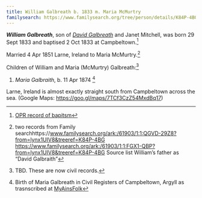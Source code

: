 ```yaml
---
title: William Galbreath b. 1833 m. Maria McMurtry
familysearch: https://www.familysearch.org/tree/person/details/K84P-4BG
---
```

***William Galbreath***, son of *[David Galbreath](galbreath-david-1797.md)* and Janet Mitchell, was born 29 Sept 1833 and baptised 2 Oct 1833 at Campbeltown.[^birth]

Married 4 Apr 1851 Larne, Ireland to Maria McMurtry.[^marriage]

Children of William and Maria (McMurtry) Galbreath:[^children]

1. *Maria Galbraith*, b. 11 Apr 1874 [^m2]


[^birth]: [OPR record of bapitsm](/sources/opr-campbeltown-births.md#1833-10-02-william-galbreath)

[^marriage]: two records from Family searchhttps://www.familysearch.org/ark:/61903/1:1:QGVD-29Z8?from=lynx1UIV8&treeref=K84P-4BG
https://www.familysearch.org/ark:/61903/1:1:FGX1-QBP?from=lynx1UIV8&treeref=K84P-4BG Source list William’s father as “David Galbraith”

Larne, Ireland is almost exactly straight south from Campbeltown across the sea. (Google Maps: https://goo.gl/maps/7TCf3CzZ54MxdBq17)

[^children]: TBD. These are now civil records.

[^m2]: Birth of Maria Galbreath in Civil Registers of Campbeltown, Argyll as trasnscribed at [MyAinsFolk](https://www.myainfolk.ca/records/5060)
